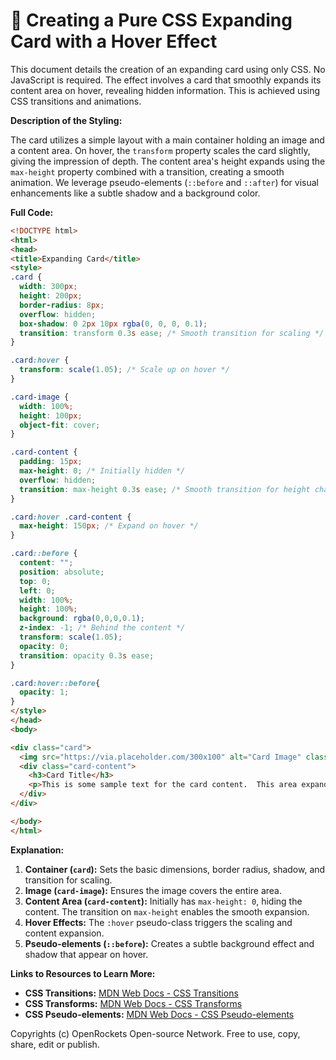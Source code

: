 # 🐞 Creating a Pure CSS Expanding Card with a Hover Effect


This document details the creation of an expanding card using only CSS.  No JavaScript is required. The effect involves a card that smoothly expands its content area on hover, revealing hidden information.  This is achieved using CSS transitions and animations.


**Description of the Styling:**

The card utilizes a simple layout with a main container holding an image and a content area.  On hover, the `transform` property scales the card slightly, giving the impression of depth.  The content area's height expands using the `max-height` property combined with a transition, creating a smooth animation.  We leverage pseudo-elements (`::before` and `::after`) for visual enhancements like a subtle shadow and a background color.


**Full Code:**

```html
<!DOCTYPE html>
<html>
<head>
<title>Expanding Card</title>
<style>
.card {
  width: 300px;
  height: 200px;
  border-radius: 8px;
  overflow: hidden;
  box-shadow: 0 2px 10px rgba(0, 0, 0, 0.1);
  transition: transform 0.3s ease; /* Smooth transition for scaling */
}

.card:hover {
  transform: scale(1.05); /* Scale up on hover */
}

.card-image {
  width: 100%;
  height: 100px;
  object-fit: cover;
}

.card-content {
  padding: 15px;
  max-height: 0; /* Initially hidden */
  overflow: hidden;
  transition: max-height 0.3s ease; /* Smooth transition for height change */
}

.card:hover .card-content {
  max-height: 150px; /* Expand on hover */
}

.card::before {
  content: "";
  position: absolute;
  top: 0;
  left: 0;
  width: 100%;
  height: 100%;
  background: rgba(0,0,0,0.1);
  z-index: -1; /* Behind the content */
  transform: scale(1.05);
  opacity: 0;
  transition: opacity 0.3s ease;
}

.card:hover::before{
  opacity: 1;
}
</style>
</head>
<body>

<div class="card">
  <img src="https://via.placeholder.com/300x100" alt="Card Image" class="card-image">
  <div class="card-content">
    <h3>Card Title</h3>
    <p>This is some sample text for the card content.  This area expands on hover.</p>
  </div>
</div>

</body>
</html>
```

**Explanation:**

1. **Container (`card`):** Sets the basic dimensions, border radius, shadow, and transition for scaling.
2. **Image (`card-image`):**  Ensures the image covers the entire area.
3. **Content Area (`card-content`):** Initially has `max-height: 0`, hiding the content.  The transition on `max-height` enables the smooth expansion.
4. **Hover Effects:**  The `:hover` pseudo-class triggers the scaling and content expansion.
5. **Pseudo-elements (`::before`):** Creates a subtle background effect and shadow that appear on hover.

**Links to Resources to Learn More:**

* **CSS Transitions:** [MDN Web Docs - CSS Transitions](https://developer.mozilla.org/en-US/docs/Web/CSS/transition)
* **CSS Transforms:** [MDN Web Docs - CSS Transforms](https://developer.mozilla.org/en-US/docs/Web/CSS/transform)
* **CSS Pseudo-elements:** [MDN Web Docs - CSS Pseudo-elements](https://developer.mozilla.org/en-US/docs/Web/CSS/Pseudo-elements)


Copyrights (c) OpenRockets Open-source Network. Free to use, copy, share, edit or publish.

